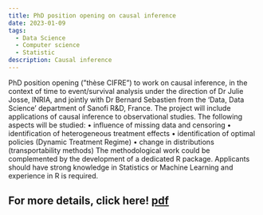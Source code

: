 ```yaml
---
title: PhD position opening on causal inference
date: 2023-01-09
tags:
  - Data Science
  - Computer science
  - Statistic
description: Causal inference
---
```


PhD position opening (”thèse CIFRE”) to work on causal inference, in the context of time to
event/survival analysis under the direction of Dr Julie Josse, INRIA, and jointly with Dr Bernard
Sebastien from the ‘Data, Data Science’ department of Sanofi R&D, France. The project will include
applications of causal inference to observational studies. The following aspects will be studied:
• influence of missing data and censoring
• identification of heterogeneous treatment effects
• identification of optimal policies (Dynamic Treatment Regime)
• change in distributions (transportability methods)
The methodological work could be complemented by the development of a dedicated R package.
Applicants should have strong knowledge in Statistics or Machine Learning and experience in R is
required.

## For more details, click here! [pdf](../../src/causal_inference.pdf)

